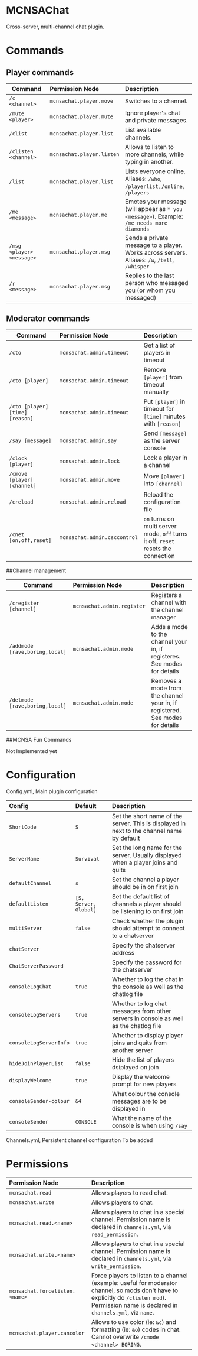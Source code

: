 MCNSAChat
=========

Cross-server, multi-channel chat plugin.

# Commands

## Player commands

|**Command**|**Permission Node**|**Description**|
|------|:--------------|:----------|
|`/c <channel>`|`mcnsachat.player.move`|Switches to a channel.|
|`/mute <player>`|`mcnsachat.player.mute`|Ignore player's chat and private messages.|
|`/clist`|`mcnsachat.player.list`|List available channels.|
|`/clisten <channel>`|`mcnsachat.player.listen`|Allows to listen to more channels, while typing in another.|
|`/list`|`mcnsachat.player.list`|Lists everyone online. Aliases: `/who`, `/playerlist`, `/online`, `/players`|
|`/me <message>`|`mcnsachat.player.me`|Emotes your message (will appear as `* you <message>`). Example: `/me needs more diamonds`|
|`/msg <player> <message>`|`mcnsachat.player.msg`|Sends a private message to a player. Works across servers. Aliases: `/w`, `/tell`, `/whisper`|
|`/r <message>`|`mcnsachat.player.msg`|Replies to the last person who messaged you (or whom you messaged)|
    
## Moderator commands

|**Command**|**Permission Node**|**Description**|
|------|:--------------|:----------|
|`/cto`|`mcnsachat.admin.timeout`|Get a list of players in timeout|
|`/cto [player]`|`mcnsachat.admin.timeout`|Remove `[player]` from timeout manually|
|`/cto [player] [time] [reason]`|`mcnsachat.admin.timeout`|Put `[player]` in timeout for `[time]` minutes with `[reason]`|
|`/say [message]`|`mcnsachat.admin.say`|Send `[message]` as the server console|
|`/clock [player]`|`mcnsachat.admin.lock`|Lock a player in a channel|
|`/cmove [player] [channel]`|`mcnsachat.admin.move`|Move `[player]` into `[channel]`|
|`/creload`|`mcnsachat.admin.reload`|Reload the configuration file|
|`/cnet [on,off,reset]`|`mcnsachat.admin.csccontrol`|`on` turns on multi server mode, `off` turns it off, `reset` resets the connection|

##Channel management

|**Command**|**Permission Node**|**Description**|
|------|:--------------|:----------|
|`/cregister [channel]`|`mcnsachat.admin.register`|Registers a channel with the channel manager|
|`/addmode [rave,boring,local]`|`mcnsachat.admin.mode`|Adds a mode to the channel your in, if registeres. See modes for details|
|`/delmode [rave,boring,local]`|`mcnsachat.admin.mode`|Removes a mode from the channel your in, if registered. See modes for details|
    
##MCNSA Fun Commands

Not Implemented yet

# Configuration
Config.yml, Main plugin configuration

|**Config**|**Default**|**Description**|
|:------|:--------------|:----------|
|`ShortCode`|`S`|Set the short name of the server. This is displayed in next to the channel name by default|
|`ServerName`|`Survival`|Set the long name for the server. Usually displayed when a player joins and quits|
|`defaultChannel`|`s`|Set the channel a player should be in on first join|
|`defaultListen`|`[S, Server, Global]`|Set the default list of channels a player should be listening to on first join|
|`multiServer`|`false`|Check whether the plugin should attempt to connect to a chatserver|
|`chatServer`||Specify the chatserver address|
|`ChatServerPassword`||Specify the password for the chatserver|
|`consoleLogChat`|`true`|Whether to log the chat in the console as well as the chatlog file|
|`consoleLogServers`|`true`|Whether to log chat messages from other servers in console as well as the chatlog file|
|`consoleLogServerInfo`|`true`|Whether to display player joins and quits from another server|
|`hideJoinPlayerList`|`false`|Hide the list of players dsiplayed on join|
|`displayWelcome`|`true`|Display the welcome prompt for new players|
|`consoleSender-colour`|`&4`|What colour the console messages are to be displayed in|
|`consoleSender`|`CONSOLE`|What the name of the console is when using `/say`|

Channels.yml, Persistent channel configuration
To be added
# Permissions

|**Permission Node**|**Description**|
|:------|:----------|
|`mcnsachat.read`|Allows players to read chat.|
|`mcnsachat.write`|Allows players to chat.|
|`mcnsachat.read.<name>`|Allows players to chat in a special channel. Permission name is declared in `channels.yml`, via `read_permission`.|
|`mcnsachat.write.<name>`|Allows players to chat in a special channel. Permission name is declared in `channels.yml`, via `write_permission`.|
|`mcnsachat.forcelisten.<name>`|Force players to listen to a channel (example: useful for moderator channel, so mods don't have to explicitly do `/clisten mod`). Permission name is declared in `channels.yml`, via `name`.|
|`mcnsachat.player.cancolor`|Allows to use color (ie: `&c`) and formatting (ie: `&o`) codes in chat. Cannot overwrite `/cmode <channel> BORING`.|
